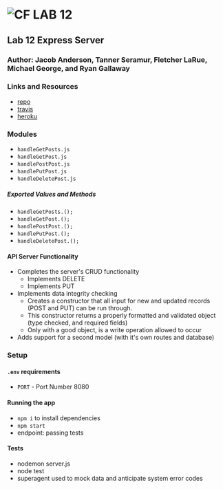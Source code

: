 ![CF](http://i.imgur.com/7v5ASc8.png) LAB 12
=================================================

## Lab 12 Express Server

### Author: Jacob Anderson, Tanner Seramur, Fletcher LaRue, Michael George, and Ryan Gallaway

### Links and Resources
* [repo](https://github.com/TannerSeramur/12-express)
* [travis](https://www.travis-ci.com/TannerSeramur/12-express)
* [heroku](https://lab12-express-rg-ts-ja-fl.herokuapp.com)

### Modules
* `handleGetPosts.js`
* `handleGetPost.js`
* `handlePostPost.js`
* `handlePutPost.js`
* `handleDeletePost.js`
##### Exported Values and Methods
* `handleGetPosts.();`
* `handleGetPost.();`
* `handlePostPost.();`
* `handlePutPost.();`
* `handleDeletePost.();`



#### API Server Functionality
* Completes the server's CRUD functionality
  * Implements DELETE
  * Implements PUT
* Implements data integrity checking
  * Creates a constructor that all input for new and updated records (POST and PUT) can be run through.
  * This constructor returns a properly formatted and validated object (type checked, and required fields)
  * Only with a good object, is a write operation allowed to occur
* Adds support for a second model (with it's own routes and database)

### Setup
#### `.env` requirements
* `PORT` - Port Number 8080

#### Running the app
* `npm i` to install dependencies
* `npm start`
* endpoint: passing tests
#### Tests
* nodemon server.js
* node test
* superagent used to mock data and anticipate system error codes


